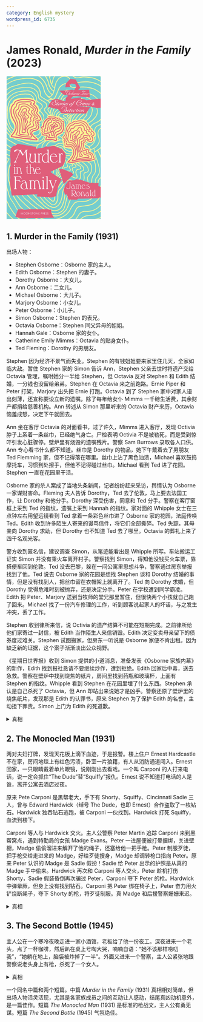 ```yaml
---
category: English mystery
wordpress_id: 6735
---
```


# James Ronald, <i>Murder in the Family</i> (2023)

<img src=images/2023b_cover.jpg width=250/>

## 1. Murder in the Family (1931)

出场人物：
* Stephen Osborne：Osborne 家的主人。
* Edith Osborne：Stephen 的妻子。
* Dorothy Osborne：大女儿。
* Ann Osborne：二女儿。
* Michael Osborne：大儿子。
* Marjory Osborne：小女儿。
* Peter Osborne：小儿子。
* Simon Osborne：Stephen 的表兄。
* Octavia Osborne：Stephen 同父异母的姐姐。
* Hannah Gale：Osborne 家的女仆。
* Catherine Emily Mimms：Octavia 的贴身女仆。
* Ted Fleming：Dorothy 的男朋友。

Stephen 因为经济不景气而失业。Stephen 的有钱姐姐要来家里住几天，全家如临大敌。暂住 Stephen 家的 Simon 告诉 Ann，Stephen 父亲去世时将遗产交给 Octavia 管理，嘱咐她分一半给 Stephen，但 Octavia 反对 Stephen 和 Edith 结婚，一分钱也没留给弟弟。Stephen 在 Octavia 来之前跑路。Ernie Piper 和 Peter 打架，Marjory 出头把 Ernie 打跑。Octavia 到了 Stephen 家中对家人语出刻薄，还宣称要设立新的遗嘱，除了每年给女仆 Mimms 一千磅生活费，其余财产都捐给慈善机构。Ann 转述从 Simon 那里听来的 Octavia 财产来历，Octavia 恼羞成怒，决定下午就回去。

Ann 坐在客厅 Octavia 的对面看书，过了许久，Mimms 进入客厅，发现 Octivia 脖子上系着一条丝巾，已经绝气身亡。尸检表明 Octivia 不是被勒死，而是受到惊吓引发心脏骤停。壁炉里有烧毁的遗嘱残片。警察 Sam Burrows 录取各人口供。Ann 专心看书什么都不知道。丝巾是 Dorothy 的物品，她下午戴着去了男朋友 Ted Flemming 家，但不记得落在哪里。丝巾上沾了黑色油渍，Michael 喜欢鼓捣摩托车，习惯到处擦手，但他不记得碰过丝巾。Michael 看到 Ted 进了花园。Stephen 一直在花园里干活。

Osborne 家的杀人案成了当地头条新闻，记者纷纷赶来采访，舆情认为 Osborne 一家谋财害命。Fleming 夫人告诉 Dorothy，Ted 去了伦敦，马上要去法国工作，让 Dorothy 和他分手。Dorothy 深受伤害，同意和 Ted 分手。警察在客厅窗框上采到 Ted 的指纹，遗嘱上采到 Hannah 的指纹。家对面的 Whipple 女士在三点钟左右用望远镜看到 Ted 拿着一条彩色丝巾进了 Osborne 家的花园，法庭传唤 Ted。Edith 收到许多陌生人寄来的谩骂信件，将它们全部撕碎。Ted 失踪，其母亲向 Dorothy 求助，但 Dorothy 也不知道 Ted 去了哪里。Octavia 的葬礼上来了四千名观光客。

警方收到匿名信，建议调查 Simon，从笔迹能看出是 Whipple 所写。车站搬运工证实 Simon 并没有乘火车离开村子。警察找到 Simon，得知他没钱买火车票，靠搭便车回到伦敦。Ted 没去巴黎，躲在一间公寓里思想斗争，警察通过房东举报找到了他。Ted 说去 Osborne 家的花园是想找 Stephen 谈和 Dorothy 结婚的事情，但是没有找到人，把丝巾留在衣帽架上就离开了。Ted 向 Dorothy 求婚，但 Dorothy 觉得危难时刻被抛弃，还是决定分手。Peter 在学校遭到同学霸凌。Edith 把 Peter、Marjory 送到当牧师的堂兄那里暂住，但很快两个小孩就自己跑了回来。Michael 找了一份汽车修理的工作，听到顾客说起家人的坏话，与之发生冲突，丢了工作。

Stephen 收到律所来信，说 Octivia 的遗产结算不可能在短期完成。之前律所给他们家寄过一封信，被 Edith 当作陌生人来信销毁。Edith 决定变卖母亲留下的债券度过难关。Stephen 试图搬家，但房东一听说是 Osborne 家便不肯出租。因为缺乏新的证据，这个案子渐渐淡出公众视野。

《星期日世界报》收到 Simon 提供的小道消息，准备发表《Osborne 家族内幕》的新作，Edith 找到报社恳请不要继续炒作，遭到拒绝。Edith 回家后中毒，送去急救。警察在壁炉中找到烧焦的纸片，房间里找到药瓶和玻璃杯，上面有 Stephen 的指纹。Whipple 看到 Stephen 在花园里埋了什么东西。Stephen 承认是自己杀死了 Octavia，但 Ann 却站出来说她才是凶手。警察还原了壁炉里的烧焦纸片，发现那是 Edith 的认罪书，原来 Stephen 为了保护 Edith 的名誉，主动担下罪责。Simon 上门为 Edith 的死道歉。

<details><summary>真相</summary>
凶手是 Mimms，她长了肿瘤活不过六个月，Octavia 说每年给她一千磅是故意羞辱她时日无多，所以她杀死 Octavia 泄愤。
</details>

## 2. The Monocled Man (1931)

两对夫妇打牌，发现天花板上滴下血迹，于是报警。楼上住户 Ernest Hardcastle 不在家，房间地毯上有红色污渍，卧室一片狼籍，有人从消防通道闯入。Ernest 回家，一只眼睛戴着单片眼镜，说刚刚出去看戏。一个叫 Carponi 的人打来电话，说一定会抓住“The Dude”替“Squiffy”报仇。Ernest 说不知道打电话的人是谁，离开公寓去酒店过夜。

原来 Pete Carponi 是黑帮老大，手下有 Shorty、Squiffy、Cincinnati Sadie 三人，曾与 Edward Hardwick（绰号 The Dude，也即 Ernest）合作盗取了一枚钻石。Hardwick 独吞钻石逃跑，被 Carponi 一伙找到。Hardwick 打死 Squiffy，血流到楼下。

Carponi 等人与 Hardwick 交火。主人公警察 Peter Martin 追踪 Carponi 来到黑帮窝点，遇到特勤局的女孩 Madge Evans。Peter 一进屋便被打晕捆绑，关进壁橱，Madge 偷偷溜进来解开了他的绳子，还塞给他一把手枪。Peter 制服歹徒，把手枪交给走进来的 Madge，好给歹徒搜身，Madge 却调转枪口指向 Peter。原来 Peter 认识的 Madge 是 Sadie 假扮！Sadie 给 Peter 出示的护照是从真的 Madge 手中偷来。Hardwick 再次和 Carponi 等人交火，Peter 趁机打伤 Shorty，Sadie 假装昏倒再次骗过 Peter，Carponi 夺下 Peter 的枪。Hardwick 中弹晕厥，但身上没有找到钻石。Carponi 把 Peter 绑在椅子上，Peter 奋力用火铲烧断绳子，夺下 Shorty 的枪，将歹徒制服。真 Madge 和后援警察姗姗来迟。

<details><summary>真相</summary>
Madge 丢失证件，无法自证身份，所以把 Peter 塞入壁橱，后来又解开他的绳子，给了他一把手枪。钻石是 Hardwick 单片眼镜后面的假眼。
</details>

## 3. The Second Bottle (1945)

主人公在一个寒冷夜晚走进一家小酒馆，老板给了他一份夜工。深夜进来一个老头，点了一杯咖啡，然后趴在桌上号啕大哭，喃喃自语：“她不该那样唠叨我”，“她躺在地上，脑袋被炸掉了一半”。外面又进来一个警察，主人公紧张地跟警察说老头身上有枪，杀死了一个女人。

<details><summary>真相</summary>
老头二十年前杀死了自己的妻子，坐了十五年监狱。老头只有两瓶酒的酒量，喝第一瓶会哭闹，觉得妻子躺在地上，脑袋被打烂，等着他回家，喝完第二瓶就不在乎了。主人公看到老头身上的“枪”是第二瓶酒。
</details>

一个同名中篇和两个短篇。中篇 <i>Murder in the Family</i> (1931) 真相相对简单，但出场人物活灵活现，尤其是各家族成员之间的互动让人感动，结尾真凶动机意外，是一篇佳作。短篇 <i>The Monocled Man</i> (1931) 是标准的枪战文，主人公有勇无谋。短篇 <i>The Second Bottle</i> (1945) 气氛绝佳。